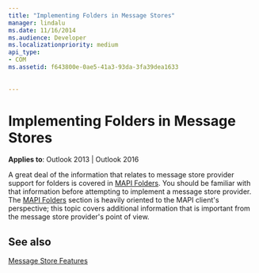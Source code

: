 ```yaml
---
title: "Implementing Folders in Message Stores"
manager: lindalu
ms.date: 11/16/2014
ms.audience: Developer
ms.localizationpriority: medium
api_type:
- COM
ms.assetid: f643800e-0ae5-41a3-93da-3fa39dea1633
 
 
---
```


# Implementing Folders in Message Stores

  
  
**Applies to**: Outlook 2013 | Outlook 2016 
  
A great deal of the information that relates to message store provider support for folders is covered in [MAPI Folders](mapi-folders.md). You should be familiar with that information before attempting to implement a message store provider. The [MAPI Folders](mapi-folders.md) section is heavily oriented to the MAPI client's perspective; this topic covers additional information that is important from the message store provider's point of view. 
  
## See also



[Message Store Features](message-store-features.md)

